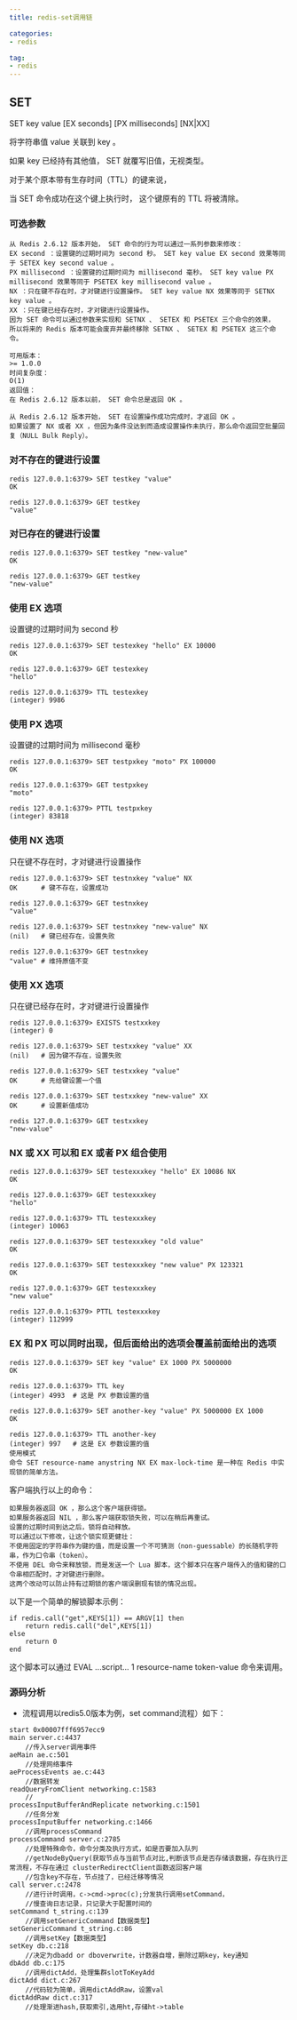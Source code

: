 ```yaml
---
title: redis-set调用链

categories:
- redis

tag:
- redis
---
```


## SET

SET key value [EX seconds] [PX milliseconds] [NX|XX]

将字符串值 value 关联到 key 。

如果 key 已经持有其他值， SET 就覆写旧值，无视类型。

对于某个原本带有生存时间（TTL）的键来说，

当 SET 命令成功在这个键上执行时， 这个键原有的 TTL 将被清除。

### 可选参数

```
从 Redis 2.6.12 版本开始， SET 命令的行为可以通过一系列参数来修改：
EX second ：设置键的过期时间为 second 秒。 SET key value EX second 效果等同于 SETEX key second value 。
PX millisecond ：设置键的过期时间为 millisecond 毫秒。 SET key value PX millisecond 效果等同于 PSETEX key millisecond value 。
NX ：只在键不存在时，才对键进行设置操作。 SET key value NX 效果等同于 SETNX key value 。
XX ：只在键已经存在时，才对键进行设置操作。
因为 SET 命令可以通过参数来实现和 SETNX 、 SETEX 和 PSETEX 三个命令的效果，
所以将来的 Redis 版本可能会废弃并最终移除 SETNX 、 SETEX 和 PSETEX 这三个命令。

可用版本：
>= 1.0.0
时间复杂度：
O(1)
返回值：
在 Redis 2.6.12 版本以前， SET 命令总是返回 OK 。
```

```
从 Redis 2.6.12 版本开始， SET 在设置操作成功完成时，才返回 OK 。
如果设置了 NX 或者 XX ，但因为条件没达到而造成设置操作未执行，那么命令返回空批量回复（NULL Bulk Reply）。
```

### 对不存在的键进行设置

```
redis 127.0.0.1:6379> SET testkey "value"
OK

redis 127.0.0.1:6379> GET testkey
"value"
```

### 对已存在的键进行设置

```
redis 127.0.0.1:6379> SET testkey "new-value"
OK

redis 127.0.0.1:6379> GET testkey
"new-value"
```

### 使用 EX 选项

设置键的过期时间为 second 秒

```
redis 127.0.0.1:6379> SET testexkey "hello" EX 10000
OK

redis 127.0.0.1:6379> GET testexkey
"hello"

redis 127.0.0.1:6379> TTL testexkey
(integer) 9986
```

### 使用 PX 选项

设置键的过期时间为 millisecond 毫秒

```
redis 127.0.0.1:6379> SET testpxkey "moto" PX 100000
OK

redis 127.0.0.1:6379> GET testpxkey
"moto"

redis 127.0.0.1:6379> PTTL testpxkey
(integer) 83818

```

### 使用 NX 选项

只在键不存在时，才对键进行设置操作

```
redis 127.0.0.1:6379> SET testnxkey "value" NX
OK      # 键不存在，设置成功

redis 127.0.0.1:6379> GET testnxkey
"value"

redis 127.0.0.1:6379> SET testnxkey "new-value" NX
(nil)   # 键已经存在，设置失败

redis 127.0.0.1:6379> GET testnxkey
"value" # 维持原值不变
```

### 使用 XX 选项

只在键已经存在时，才对键进行设置操作

```
redis 127.0.0.1:6379> EXISTS testxxkey
(integer) 0

redis 127.0.0.1:6379> SET testxxkey "value" XX
(nil)   # 因为键不存在，设置失败

redis 127.0.0.1:6379> SET testxxkey "value"
OK      # 先给键设置一个值

redis 127.0.0.1:6379> SET testxxkey "new-value" XX
OK      # 设置新值成功

redis 127.0.0.1:6379> GET testxxkey
"new-value"
```

### NX 或 XX 可以和 EX 或者 PX 组合使用

```
redis 127.0.0.1:6379> SET testexxxkey "hello" EX 10086 NX
OK

redis 127.0.0.1:6379> GET testexxxkey
"hello"

redis 127.0.0.1:6379> TTL testexxxkey
(integer) 10063

redis 127.0.0.1:6379> SET testexxxkey "old value"
OK

redis 127.0.0.1:6379> SET testexxxkey "new value" PX 123321
OK

redis 127.0.0.1:6379> GET testexxxkey
"new value"

redis 127.0.0.1:6379> PTTL testexxxkey
(integer) 112999
```

### EX 和 PX 可以同时出现，但后面给出的选项会覆盖前面给出的选项

```
redis 127.0.0.1:6379> SET key "value" EX 1000 PX 5000000
OK

redis 127.0.0.1:6379> TTL key
(integer) 4993  # 这是 PX 参数设置的值

redis 127.0.0.1:6379> SET another-key "value" PX 5000000 EX 1000
OK

redis 127.0.0.1:6379> TTL another-key
(integer) 997   # 这是 EX 参数设置的值
使用模式
命令 SET resource-name anystring NX EX max-lock-time 是一种在 Redis 中实现锁的简单方法。
```

客户端执行以上的命令：

```
如果服务器返回 OK ，那么这个客户端获得锁。
如果服务器返回 NIL ，那么客户端获取锁失败，可以在稍后再重试。
设置的过期时间到达之后，锁将自动释放。
可以通过以下修改，让这个锁实现更健壮：
不使用固定的字符串作为键的值，而是设置一个不可猜测（non-guessable）的长随机字符串，作为口令串（token）。
不使用 DEL 命令来释放锁，而是发送一个 Lua 脚本，这个脚本只在客户端传入的值和键的口令串相匹配时，才对键进行删除。
这两个改动可以防止持有过期锁的客户端误删现有锁的情况出现。
```

以下是一个简单的解锁脚本示例：

```
if redis.call("get",KEYS[1]) == ARGV[1] then
    return redis.call("del",KEYS[1])
else
    return 0
end
```
这个脚本可以通过 EVAL ...script... 1 resource-name token-value 命令来调用。

### 源码分析
* 流程调用以redis5.0版本为例，set command流程）如下：

```
start 0x00007fff6957ecc9
main server.c:4437
    //传入server调用事件
aeMain ae.c:501
    //处理网络事件
aeProcessEvents ae.c:443
    //数据转发
readQueryFromClient networking.c:1583
    //  
processInputBufferAndReplicate networking.c:1501
    //任务分发
processInputBuffer networking.c:1466
    //调用processCommand
processCommand server.c:2785
    //处理特殊命令，命令分类及执行方式，如是否要加入队列
    //getNodeByQuery(获取节点与当前节点对比,判断该节点是否存储该数据，存在执行正常流程，不存在通过 clusterRedirectClient函数返回客户端
    //包含key不存在，节点挂了，已经迁移等情况
call server.c:2478
    //进行计时调用，c->cmd->proc(c);分发执行调用setCommand，
    //慢查询日志记录，只记录大于配置时间的
setCommand t_string.c:139
    //调用setGenericCommand【数据类型】
setGenericCommand t_string.c:86
    //调用setKey【数据类型】
setKey db.c:218
    //决定为dbadd or dboverwrite，计数器自增，删除过期key，key通知
dbAdd db.c:175
    //调用dictAdd，处理集群slotToKeyAdd
dictAdd dict.c:267
    //代码较为简单，调用dictAddRaw，设置val
dictAddRaw dict.c:317
    //处理渐进hash,获取索引,选用ht,存储ht->table
    

```
